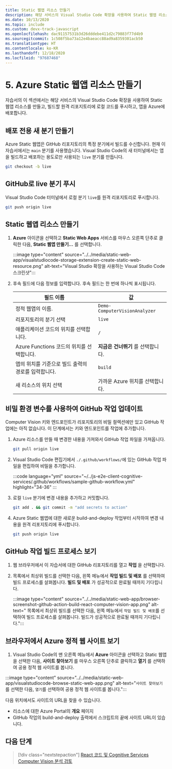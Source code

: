 ```yaml
---
title: Static 웹앱 리소스 만들기
description: 해당 서비스의 Visual Studio Code 확장을 사용하여 Static 웹앱 리소스를 만듭니다.
ms.date: 10/13/2020
ms.topic: include
ms.custom: devx-track-javascript
ms.openlocfilehash: dac91157531b3d26dddebe411d2c79883f77d4b9
ms.sourcegitcommit: 1c508f5ba73a12e4baeacc88ad9a8359301acb50
ms.translationtype: HT
ms.contentlocale: ko-KR
ms.lasthandoff: 12/18/2020
ms.locfileid: "97687468"
---
```

# <a name="5-create-azure-static-web-app-resource"></a>5. Azure Static 웹앱 리소스 만들기

자습서의 이 섹션에서는 해당 서비스의 Visual Studio Code 확장을 사용하여 Static 웹앱 리소스를 만들고, 빌드할 원격 리포지토리에 로컬 코드를 푸시하고, 앱을 Azure에 배포합니다.

## <a name="create-a-new-branch-dedicated-to-deployment"></a>배포 전용 새 분기 만들기

Azure Static 웹앱은 GitHub 리포지토리의 특정 분기에서 빌드를 수신합니다. 현재 이 자습서에서는 `main` 분기를 사용했습니다. Visual Studio Code의 새 터미널에서는 앱을 빌드하고 배포하는 용도로만 사용되는 `live` 분기를 만듭니다.

```bash
git checkout -b live
```

## <a name="push-the-live-branch-to-github"></a>GitHub로 live 분기 푸시

Visual Studio Code 터미널에서 로컬 분기 `live`를 원격 리포지토리로 푸시합니다.

```bash
git push origin live
```

## <a name="create-a-static-web-app-resource"></a>Static 웹앱 리소스 만들기

1. **Azure** 아이콘을 선택하고 **Static Web Apps** 서비스를 마우스 오른쪽 단추로 클릭한 다음, **Static 웹앱 만들기...** 를 선택합니다. 

    :::image type="content" source="../../media/static-web-app/visualstudiocode-storage-extension-create-static-web-resource.png" alt-text="Visual Studio 확장을 사용하는 Visual Studio Code 스크린샷":::

1. 후속 필드에 다음 정보를 입력합니다. 후속 필드는 한 번에 하나씩 표시됩니다. 

    |필드 이름| 값|
    |--|--|
    |정적 웹앱의 이름.|`Demo-ComputerVisionAnalyzer`|
    |리포지토리의 분기 선택|`live`| 
    |애플리케이션 코드의 위치를 선택합니다.|`/`|
    |Azure Functions 코드의 위치를 선택합니다.|**지금은 건너뛰기** 를 선택합니다.|
    |앱의 위치를 기준으로 빌드 출력의 경로를 입력합니다.|`build`|
    |새 리소스의 위치 선택|가까운 Azure 위치를 선택합니다.|

## <a name="update-the-github-action-with-secret-environment-variables"></a>비밀 환경 변수를 사용하여 GitHub 작업 업데이트

Computer Vision 키와 엔드포인트가 리포지토리의 비밀 컬렉션에만 있고 GitHub 작업에는 아직 없습니다. 이 단계에서는 키와 엔드포인트를 작업에 추가합니다.

1. Azure 리소스를 만들 때 변경한 내용을 가져와서 GitHub 작업 파일을 가져옵니다.

    ```bash
    git pull origin live
    ```

1. Visual Studio Code 편집기에서 `./.github/workflows/`에 있는 GitHub 작업 파일을 편집하여 비밀을 추가합니다. 

    :::code language="yml" source="~/../js-e2e-client-cognitive-services/.github/workflows/sample-github-workflow.yml" highlight="34-36" :::

    
1. 로컬 `live` 분기에 변경 내용을 추가하고 커밋합니다.

    ```bash
    git add . && git commit -m "add secrets to action"
    ```

1. Azure Static 웹앱에 대한 새로운 build-and-deploy 작업부터 시작하여 변경 내용을 원격 리포지토리에 푸시합니다.

    ```bash
    git push origin live
    ```

## <a name="view-the-github-action-build-process"></a>GitHub 작업 빌드 프로세스 보기

1. 웹 브라우저에서 이 자습서에 대한 GitHub 리포지토리를 열고 **작업** 을 선택합니다. 

1. 목록에서 최상위 빌드를 선택한 다음, 왼쪽 메뉴에서 **작업 빌드 및 배포** 를 선택하여 빌드 프로세스를 살펴봅니다. **빌드 및 배포** 가 성공적으로 완료될 때까지 기다립니다.

    :::image type="content" source="../../media/static-web-app/browser-screenshot-github-action-build-react-computer-vision-app.png" alt-text=" 목록에서 최상위 빌드를 선택한 다음, 왼쪽 메뉴에서 `작업 빌드 및 배포`를 선택하여 빌드 프로세스를 살펴봅니다. 빌드가 성공적으로 완료될 때까지 기다립니다.":::

## <a name="view-azure-static-web-site-in-browser"></a>브라우저에서 Azure 정적 웹 사이트 보기

1. Visual Studio Code의 맨 오른쪽 메뉴에서 **Azure** 아이콘을 선택하고 Static 웹앱을 선택한 다음, **사이트 찾아보기** 를 마우스 오른쪽 단추로 클릭하고 **열기** 를 선택하여 공용 정적 웹 사이트를 봅니다. 

:::image type="content" source="../../media/static-web-app/visualstudiocode-browse-static-web-app.png" alt-text="`사이트 찾아보기`를 선택한 다음, `열기`를 선택하여 공용 정적 웹 사이트를 봅니다.":::

다음 위치에서도 사이트의 URL을 찾을 수 있습니다.
* 리소스에 대한 Azure Portal의 **개요** 페이지
* GitHub 작업의 build-and-deploy 출력에서 스크립트의 끝에 사이트 URL이 있습니다. 

## <a name="next-step"></a>다음 단계

> [!div class="nextstepaction"]
> [React 코드 및 Cognitive Services Computer Vision 분석 검토](add-computer-vision-react-app.md)